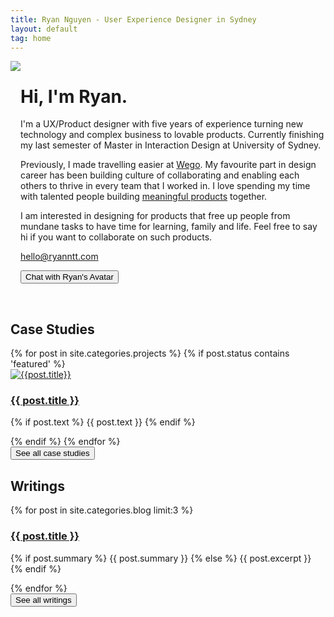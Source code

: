 ```yaml
---
title: Ryan Nguyen - User Experience Designer in Sydney
layout: default
tag: home
---
```

<div class="intro" style="display:flex; align-items: flex-start;">

  <div class="avatar">
    <img src="http://ryanntt.com/pabot/img/400x400-profile.png"/>
  </div>

  <div  class="intro-text" style="">
    <h1> Hi, I'm Ryan.</h1>
    <p>I'm a UX/Product designer with five years of experience turning new technology and complex business to lovable products. Currently finishing my last semester of Master in Interaction Design at University of Sydney.</p>
    <p>Previously, I made travelling easier at <a href="https://www.wego.com" target="_blank">Wego</a>. My favourite part in design career has been building culture of collaborating and enabling each others to thrive in every team that I worked in. I love spending my time with talented people building <a href="#case-studies">meaningful products</a> together.</p> 
    <p>I am interested in designing for products that free up people from mundane tasks to have time for learning, family and life. Feel free to say hi if you want to collaborate on such products.</p>
    <p><a href="mailto:hello@ryanntt.com">hello@ryanntt.com</a></p>
    <form action="/pabot" style="display: inline-block; margin-right:0.5em">
      <input type="submit" class="button button-big mobile-block" value="Chat with Ryan's Avatar" />
    </form>

  </div>
</div>
<br/>

<h2 class="key-category" id="case-studies"> Case Studies</h2>

<div class="projects list featured">
  <div class="posts">
    {% for post in site.categories.projects %}
      {% if post.status contains 'featured' %}
        <div class="post-entry py3">
          <a href="{{ post.url | prepend: site.baseurl }}" class="post-link">
            <div class="wrap">
              <img class="thumb" src="{{ post.thumbnail }}" ref="{{ post.title | downcase | prepend: site.baseurl }}" alt="{{post.title}}">  
            </div>
          </a>
          <div class="summary">
            <a href="{{ post.url | prepend: site.baseurl }}" class="post-link">
              <h3 class="h2 title">{{ post.title }}</h3>
            </a>
            <p class="text">
              {% if post.text %}
                {{ post.text }}
              {% endif %}
            </p>
          </div>
        </div>
      {% endif %}
    {% endfor %}
  </div>
</div>

<form action="/projects" class="center">
  <input type="submit" class="button button-big mobile-block" value="See all case studies" />
</form>


<h2 class="key-category">Writings</h2>

<div class="blog featured">
  <div class="posts">
    {% for post in site.categories.blog limit:3 %}
      <div class="post py3">
        <a href="{{ post.url | prepend: site.baseurl }}" class="post-link"><h3 class="h3 post-title">{{ post.title }}</h3></a>
        <p class="post-summary">
          {% if post.summary %}
            {{ post.summary }}
          {% else %}
            {{ post.excerpt }}
          {% endif %}
        </p>
      </div>
    {% endfor %}
  </div>
</div>

<form action="/blog" class="center">
  <input type="submit" class="button button-big mobile-block" value="See all writings" />
</form>